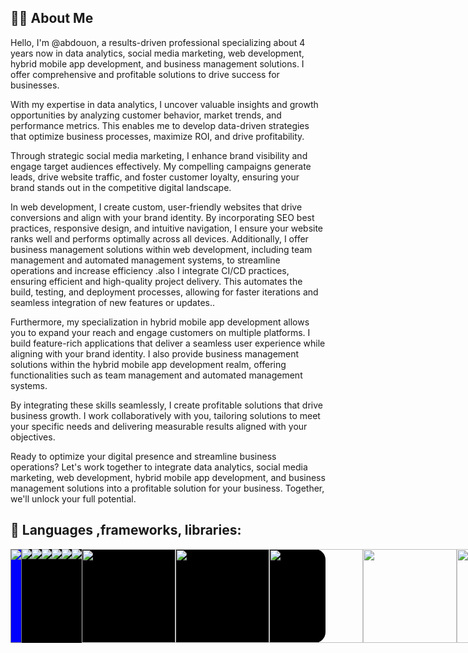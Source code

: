 
## 🙋‍♂️ About Me

Hello, I'm @abdouon, a results-driven professional specializing about 4 years now  in data analytics, social media marketing, web development, hybrid mobile app development, and business management solutions. I offer comprehensive and profitable solutions to drive success for businesses.

With my expertise in data analytics, I uncover valuable insights and growth opportunities by analyzing customer behavior, market trends, and performance metrics. This enables me to develop data-driven strategies that optimize business processes, maximize ROI, and drive profitability.

Through strategic social media marketing, I enhance brand visibility and engage target audiences effectively. My compelling campaigns generate leads, drive website traffic, and foster customer loyalty, ensuring your brand stands out in the competitive digital landscape.

In web development, I create custom, user-friendly websites that drive conversions and align with your brand identity. By incorporating SEO best practices, responsive design, and intuitive navigation, I ensure your website ranks well and performs optimally across all devices. Additionally, I offer business management solutions within web development, including team management and automated management systems, to streamline operations and increase efficiency .also I integrate CI/CD practices, ensuring efficient and high-quality project delivery. This automates the build, testing, and deployment processes, allowing for faster iterations and seamless integration of new features or updates..

Furthermore, my specialization in hybrid mobile app development allows you to expand your reach and engage customers on multiple platforms. I build feature-rich applications that deliver a seamless user experience while aligning with your brand identity. I also provide business management solutions within the hybrid mobile app development realm, offering functionalities such as team management and automated management systems.

By integrating these skills seamlessly, I create profitable solutions that drive business growth. I work collaboratively with you, tailoring solutions to meet your specific needs and delivering measurable results aligned with your objectives.

Ready to optimize your digital presence and streamline business operations? Let's work together to integrate data analytics, social media marketing, web development, hybrid mobile app development, and business management solutions into a profitable solution for your business. Together, we'll unlock your full potential.


## 🚀 Languages ,frameworks, libraries:
<div style='display:flex; justify-content:space-around; width:100%; background:#000000; border-radius:17px;' >
<img src="https://img.icons8.com/ios/150/00000/python.png" style="background:blue; border:1px solid gray;"/>
  <img src="https://img.icons8.com/ios/150/00000/ruby.png" />
  <img src="https://img.icons8.com/plasticine/150/000000/bash.png" />
<img src="https://img.icons8.com/ios/150/00000/html.png" />
  
   <img src="https://img.icons8.com/ios/150/00000/css.png" />
<img src="https://img.icons8.com/ios/150/00000/javascript.png" />
<img src="https://img.icons8.com/ios/150/00000/django.png" />
  <img src="https://upload.wikimedia.org/wikipedia/commons/thumb/a/a7/React-icon.svg/2300px-React-icon.svg.png"  width='150' height='150' />
  <img src="https://upload.wikimedia.org/wikipedia/commons/e/ed/Pandas_logo.svg" width='150' height='150'/>
 <img src="https://webimages.mongodb.com/_com_assets/cms/kuyjf3vea2hg34taa-horizontal_default_slate_blue.svg?auto=format%252Ccompress"  width='150' height='150'/> 
   <img src="https://upload.wikimedia.org/wikipedia/commons/thumb/a/ab/TensorFlow_logo.svg/220px-TensorFlow_logo.svg.png"   height='150' width='150'/> 
     <img src="https://upload.wikimedia.org/wikipedia/commons/thumb/c/c6/PyTorch_logo_black.svg/120px-PyTorch_logo_black.svg.png"    width='150' height='150'/> 
  
  
  <img src="https://img.icons8.com/ios/150/00000/more.png" />
  
</div>
